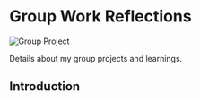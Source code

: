 <h1>Group Work Reflections</h1> 
<img src="assets/images/groupwork1.png" alt="Group Project"> 
<p>Details about my group projects and learnings.</p>
<h2>Introduction</h2>
